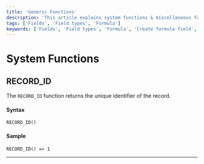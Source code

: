 ```yaml
---
title: 'Generic Functions'
description: 'This article explains system functions & miscellaneous functions that can be used in formula fields.'
tags: ['Fields', 'Field types', 'Formula']
keywords: ['Fields', 'Field types', 'Formula', 'Create formula field', 'System functions', 'Miscellaneous functions']
---
```


# System Functions

## RECORD_ID

The `RECORD_ID` function returns the unique identifier of the record.

#### Syntax
```plaintext
RECORD_ID()
```

#### Sample
```plaintext
RECORD_ID() => 1
```

---
